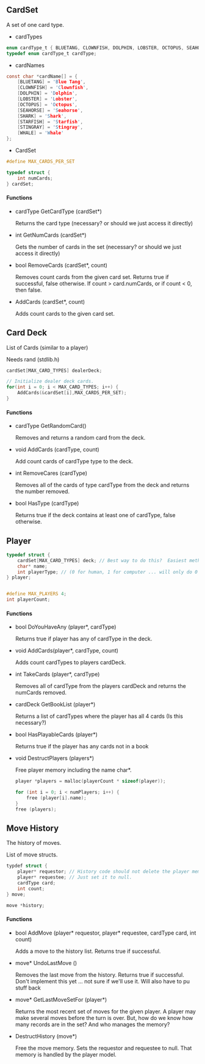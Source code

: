 ## CardSet

A set of one card type.

* cardTypes

````c
enum cardType_t { BLUETANG, CLOWNFISH, DOLPHIN, LOBSTER, OCTOPUS, SEAHORSE, SHARK, STARFISH, STINGRAY, WHALE, MAX_CARD_TYPES }
typedef enum cardType_t cardType;
````

* cardNames

````c
const char *cardName[] = {
	[BLUETANG] = 'Blue Tang',
	[CLOWNFISH] = 'Clownfish',
	[DOLPHIN] = 'Dolphin',
	[LOBSTER] = 'Lobster',
	[OCTOPUS] = 'Octopus',
	[SEAHORSE] = 'Seahorse',
	[SHARK] = 'Shark',
	[STARFISH] = 'Starfish',
	[STINGRAY] = 'Stingray',
	[WHALE] = 'Whale'
};
````

* CardSet

````c
#define MAX_CARDS_PER_SET

typedef struct {
	int numCards;
} cardSet;
````

#### Functions

* cardType GetCardType (cardSet*)

	Returns the card type (necessary? or should we just access it directly)

* int GetNumCards (cardSet*)

	Gets the number of cards in the set (necessary? or should we just access it directly)

* bool RemoveCards (cardSet*, count)

	Removes count cards from the given card set.  Returns true if successful, false otherwise.
	If count > card.numCards, or if count < 0, then false.

* AddCards (cardSet*, count)

	Adds count cards to the given card set.

## Card Deck

List of Cards (similar to a player)

Needs rand (stdlib.h)

````c
cardSet[MAX_CARD_TYPES] dealerDeck;

// Initialize dealer deck cards.
for(int i = 0; i < MAX_CARD_TYPES; i++) {
	AddCards(&cardSet[i],MAX_CARDS_PER_SET);
}
````

#### Functions

* cardType GetRandomCard()

	Removes and returns a random card from the deck.

* void AddCards (cardType, count)

	Add count cards of cardType type to the deck.

* int RemoveCares (cardType)

	Removes all of the cards of type cardType from the deck and
	returns the number removed.

* bool HasType (cardType)

	Returns true if the deck contains at least one of cardType, false otherwise.

## Player

````c
typedef struct {
	cardSet[MAX_CARD_TYPES] deck; // Best way to do this?  Easiest method: cardSet[MAX_CARD_TYPES] deck;
	char* name;
	int playerType; // (0 for human, 1 for computer ... will only do 0's for now)	
} player;


#define MAX_PLAYERS 4;
int playerCount;
````

#### Functions

* bool DoYouHaveAny (player*, cardType)

	Returns true if player has any of cardType in the deck.

* void AddCards(player*, cardType, count)

	Adds count cardTypes to players cardDeck.

* int TakeCards (player*, cardType)

	Removes all of cardType from the players cardDeck and returns the numCards removed.

* cardDeck GetBookList (player*)

	Returns a list of cardTypes where the player has all 4 cards  (Is this necessary?)

* bool HasPlayableCards (player*)

	Returns true if the player has any cards not in a book

* void DestructPlayers (players*)
	
	Free player memory including the name char*.
	````c
	player *players = malloc(playerCount * sizeof(player));

	for (int i = 0; i < numPlayers; i++) {
		free (player[i].name);
	}
	free (players);
	````

## Move History

The history of moves.

List of move structs.

````c
typdef struct {
	player* requestor; // History code should not delete the player memory ... player model will take care of that.
	player* requestee; // Just set it to null.
	cardType card;
	int count;
} move;

move *history;
````

#### Functions

* bool AddMove (player* requestor, player* requestee, cardType card, int count)

	Adds a move to the history list.  Returns true if successful.

* move* UndoLastMove ()

	Removes the last move from the history.  Returns true if successful.
	Don't implement this yet ... not sure if we'll use it.
	Will also have to pu stuff back 

* move* GetLastMoveSetFor (player*)

	Returns the most recent set of moves for the given player.
	A player may make several moves before the turn is over.
	But, how do we know how many records are in the set?
	And who manages the memory?

* DestructHistory (move*)

	Free the move memory.
	Sets the requestor and requestee to null.  That memory is handled by the player model.